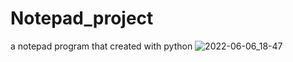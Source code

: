 # Notepad_project
a notepad program that created with python 
![2022-06-06_18-47](https://user-images.githubusercontent.com/96800858/172216913-1bee4455-83b3-4fa1-9ef2-891eb626e5c9.png)
